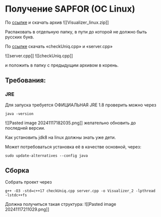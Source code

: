
# Получение SAPFOR (OC Linux)

По [ссылке](<https://cloud.mail.ru/public/3rMc%2FaRqYCZ33N>) и скачать архив
![[Visualizer_linux.zip]]

Распаковать в отдельную папку, в пути до которой не должно быть русских букв.

По [ссылке](<https://cloud.mail.ru/public/3rMc/aRqYCZ33N/Linux_Visualizer>) скачать «checkUniq.cpp» и «server.cpp»

![[server.cpp]]
![[checkUniq.cpp]]

и положить в папку с предыдущим архивом в корень.


## Требования:

### JRE
Для запуска требуется ОФИЦИАЛЬНАЯ JRE 1.8
проверить можно через 
```
java -version
```

![[Pasted image 20241117182035.png]]
желательно обновить до последней версии.

Как установить jdk8 на linux должны знать уже дети.

Может потребоваться установка её в качестве основной, через:

```
sudo update-alternatives --config java
```

## Сборка
Собрать проект через 
```
g++ -O3 -std=c++17 checkUniq.cpp server.cpp -o Visualizer_2 -lpthread -lstdc++fs
```
Должна получиться такая структура:
![[Pasted image 20241117211029.png]]

